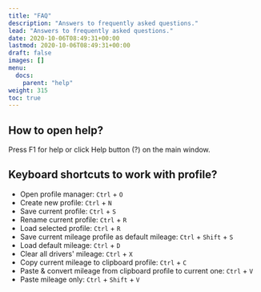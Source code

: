 ```yaml
---
title: "FAQ"
description: "Answers to frequently asked questions."
lead: "Answers to frequently asked questions."
date: 2020-10-06T08:49:31+00:00
lastmod: 2020-10-06T08:49:31+00:00
draft: false
images: []
menu: 
  docs:
    parent: "help"
weight: 315
toc: true
---
```


## How to open help?
Press F1 for help or click Help button (?) on the main window.

## Keyboard shortcuts to work with profile?

- Open profile manager: `Ctrl` + `O`
- Create new profile: `Ctrl` + `N`
- Save current profile: `Ctrl` + `S`
- Rename current profile: `Ctrl` + `R`
- Load selected profile: `Ctrl` + `R`
- Save current mileage profile as default mileage: `Ctrl` + `Shift` + `S`
- Load default mileage: `Ctrl` + `D`
- Clear all drivers' mileage: `Ctrl` + `X`
- Copy current mileage to clipboard profile: `Ctrl` + `C`
- Paste & convert mileage from clipboard profile to current one: `Ctrl` + `V`
- Paste mileage only: `Ctrl` + `Shift` + `V`



